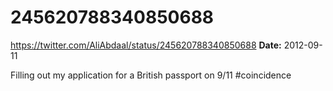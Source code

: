 # 245620788340850688
https://twitter.com/AliAbdaal/status/245620788340850688
**Date:** 2012-09-11

Filling out my application for a British passport on 9/11 #coincidence
